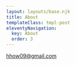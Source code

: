 ```yaml
---
layout: layouts/base.njk
title: About
templateClass: tmpl-post
eleventyNavigation:
  key: About
  order: 3
---
```


hhow09@gmail.com